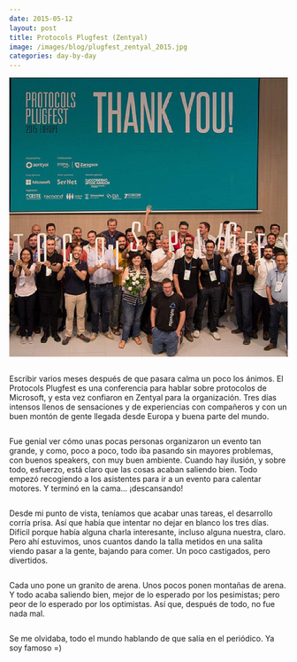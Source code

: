 ```yaml
---
date: 2015-05-12
layout: post
title: Protocols Plugfest (Zentyal)
image: /images/blog/plugfest_zentyal_2015.jpg
categories: day-by-day
---
```

[![Protocol Plugfest 2015 - Miky - Miguel](/images/blog/plugfest_zentyal_2015.jpg)](/images/blog/plugfest_zentyal_2015.jpg)
<pre></pre>
Escribir varios meses después de que pasara calma un poco los ánimos. El Protocols Plugfest es una conferencia para hablar sobre protocolos de Microsoft, y esta vez confiaron en Zentyal para la organización. Tres días intensos llenos de sensaciones y de experiencias con compañeros y con un buen montón de gente llegada desde Europa y buena parte del mundo.
<pre></pre>
Fue genial ver cómo unas pocas personas organizaron un evento tan grande, y como, poco a poco, todo iba pasando sin mayores problemas, con buenos speakers, con muy buen ambiente. Cuando hay ilusión, y sobre todo, esfuerzo, está claro que las cosas acaban saliendo bien. Todo empezó recogiendo a los asistentes para ir a un evento para calentar motores. Y terminó en la cama... ¡descansando!
<pre></pre>
Desde mi punto de vista, teníamos que acabar unas tareas, el desarrollo corría prisa. Así que había que intentar no dejar en blanco los tres días. Difícil porque había alguna charla interesante, incluso alguna nuestra, claro. Pero ahí estuvimos, unos cuantos dando la talla metidos en una salita viendo pasar a la gente, bajando para comer. Un poco castigados, pero divertidos.
<pre></pre>
Cada uno pone un granito de arena. Unos pocos ponen montañas de arena. Y todo acaba saliendo bien, mejor de lo esperado por los pesimistas; pero peor de lo esperado por los optimistas. Así que, después de todo, no fue nada mal.
<pre></pre>
Se me olvidaba, todo el mundo hablando de que salía en el periódico. Ya soy famoso =)

